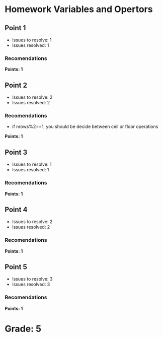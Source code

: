 # Homework Variables and Opertors

## Point 1

* Issues to resolve: 1
* Issues resolved: 1

### Recomendations

__Points: 1__

## Point 2

* Issues to resolve: 2
* Issues resolved: 2

### Recomendations

* if nrows%2==1, you should be decide between ceil or floor operations
  
__Points: 1__

## Point 3

* Issues to resolve: 1
* Issues resolved: 1

### Recomendations
   
__Points: 1__

## Point 4

* Issues to resolve: 2
* Issues resolved: 2

### Recomendations

__Points: 1__

## Point 5

* Issues to resolve: 3
* Issues resolved: 3

### Recomendations

__Points: 1__

# Grade: 5

